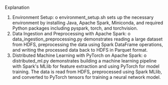 Explanation
1.	Environment Setup:
o	environment_setup.sh sets up the necessary environment by installing Java, Apache Spark, Miniconda, and required Python packages including pyspark, torch, and torchvision.
2.	Data Ingestion and Preprocessing with Apache Spark:
o	data_ingestion_preprocessing.py demonstrates reading a large dataset from HDFS, preprocessing the data using Spark DataFrame operations, and writing the processed data back to HDFS in Parquet format.
3.	Distributed Machine Learning with PyTorch on Apache Spark:
o	distributed_ml.py demonstrates building a machine learning pipeline with Spark's MLlib for feature extraction and using PyTorch for model training. The data is read from HDFS, preprocessed using Spark MLlib, and converted to PyTorch tensors for training a neural network model.

